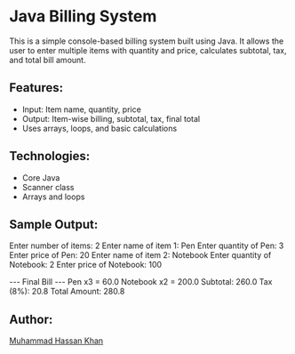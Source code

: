# Java Billing System

This is a simple console-based billing system built using Java. It allows the user to enter multiple items with quantity and price, calculates subtotal, tax, and total bill amount.

## Features:
- Input: Item name, quantity, price
- Output: Item-wise billing, subtotal, tax, final total
- Uses arrays, loops, and basic calculations

## Technologies:
- Core Java
- Scanner class
- Arrays and loops

## Sample Output:
Enter number of items: 2
Enter name of item 1: Pen
Enter quantity of Pen: 3
Enter price of Pen: 20
Enter name of item 2: Notebook
Enter quantity of Notebook: 2
Enter price of Notebook: 100

--- Final Bill ---
Pen x3 = 60.0
Notebook x2 = 200.0
Subtotal: 260.0
Tax (8%): 20.8
Total Amount: 280.8

## Author:
[Muhammad Hassan Khan](https://github.com/hasandurani)
